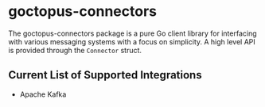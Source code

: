 # goctopus-connectors

The goctopus-connectors package is a pure Go client library for interfacing with various messaging systems with a focus on simplicity. A high level API is provided through the `Connector` struct.

## Current List of Supported Integrations

* Apache Kafka